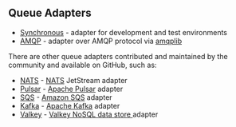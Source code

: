 Queue Adapters
-------------

* [Synchronous](adapter-sync.md) - adapter for development and test environments
* [AMQP](https://github.com/yiisoft/queue-amqp) - adapter over AMQP protocol via [amqplib](https://github.com/php-amqplib/php-amqplib)


There are other queue adapters contributed and maintained by the community and available on GitHub, such as:
* [NATS](https://github.com/g41797/queue-nats) - [NATS](https://nats.io/) JetStream adapter
* [Pulsar](https://github.com/g41797/queue-pulsar) - [Apache Pulsar](https://pulsar.apache.org/) adapter
* [SQS](https://github.com/g41797/queue-sqs) - [Amazon SQS](https://aws.amazon.com/sqs/) adapter
* [Kafka](https://github.com/g41797/queue-kafka) - [Apache Kafka](https://kafka.apache.org/) adapter
* [Valkey](https://github.com/g41797/queue-valkey) - [Valkey NoSQL data store ](https://valkey.io/) adapter
